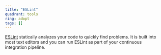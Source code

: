 ```yaml
---
title: "ESLint"
quadrant: tools
ring: adopt
tags: []
---
```

[ESLint](https://eslint.org/) statically analyzes your code to quickly find problems. 
It is built into most text editors and you can run ESLint as part of your continuous integration pipeline.
